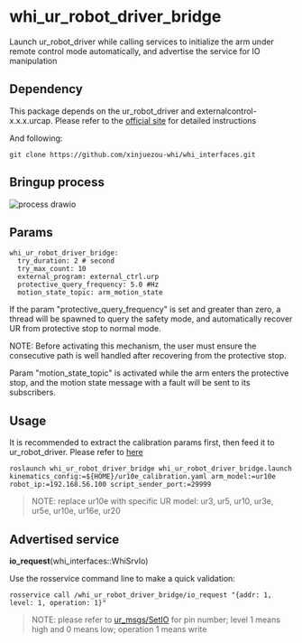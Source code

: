 # whi_ur_robot_driver_bridge
Launch ur_robot_driver while calling services to initialize the arm under remote control mode automatically, and advertise the service for IO manipulation

## Dependency
This package depends on the ur_robot_driver and externalcontrol-x.x.x.urcap. Please refer to the [official site](https://github.com/UniversalRobots/Universal_Robots_ROS_Driver) for detailed instructions

And following:
```
git clone https://github.com/xinjuezou-whi/whi_interfaces.git
```

## Bringup process
![process drawio](https://github.com/xinjuezou-whi/whi_ur_robot_driver_bridge/assets/72239958/4786cfe3-d9ce-44b5-aff0-a71f11859356)

## Params
```
whi_ur_robot_driver_bridge:
  try_duration: 2 # second
  try_max_count: 10
  external_program: external_ctrl.urp
  protective_query_frequency: 5.0 #Hz
  motion_state_topic: arm_motion_state
```

If the param "protective_query_frequency" is set and greater than zero, a thread will be spawned to query the safety mode, and automatically recover UR from protective stop to normal mode.

NOTE: Before activating this mechanism, the user must ensure the consecutive path is well handled after recovering from the protective stop.

Param "motion_state_topic" is activated while the arm enters the protective stop, and the motion state message with a fault will be sent to its subscribers.

## Usage
It is recommended to extract the calibration params first, then feed it to ur_robot_driver. Please refer to [here](https://github.com/UniversalRobots/Universal_Robots_ROS_Driver)
```
roslaunch whi_ur_robot_driver_bridge whi_ur_robot_driver_bridge.launch kinematics_config:=${HOME}/ur10e_calibration.yaml arm_model:=ur10e robot_ip:=192.168.56.100 script_sender_port:=29999
```

> NOTE: replace ur10e with specific UR model: ur3, ur5, ur10, ur3e, ur5e, ur10e, ur16e, ur20

## Advertised service
**io_request**(whi_interfaces::WhiSrvIo)

Use the rosservice command line to make a quick validation:
```
rosservice call /whi_ur_robot_driver_bridge/io_request "{addr: 1, level: 1, operation: 1}"
```

> NOTE: please refer to [ur_msgs/SetIO](https://github.com/ros-industrial/ur_msgs/blob/melodic-devel/srv/SetIO.srv) for pin number; level 1 means high and 0 means low; operation 1 means write
